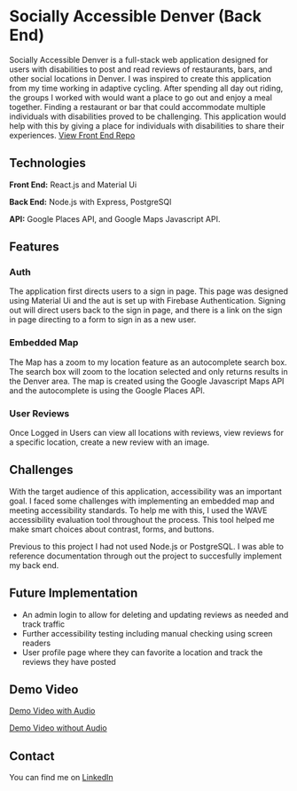 # Socially Accessible Denver (Back End) 
Socially Accessible Denver is a full-stack web application designed for users with disabilities to post and read reviews of restaurants, bars, and other social locations in Denver. I was inspired to create this application from my time working in adaptive cycling. After spending all day out riding, the groups I worked with would want a place to go out and enjoy a meal together. Finding a restaurant or bar that could accommodate multiple individuals with disabilities proved to be challenging. This application would help with this by giving a place for individuals with disabilities to share their experiences. 
[View Front End Repo](https://github.com/JAGrenier/Socially-Accessible-Denver-Front-End)

## Technologies 
**Front End:** React.js and Material Ui

**Back End:** Node.js with Express, PostgreSQl

**API:** Google Places API, and Google Maps Javascript API.


## Features
### Auth 
The application first directs users to a sign in page. This page was designed using Material Ui and the aut is set up with Firebase Authentication. Signing out will direct users back to the sign in page, and there is a link on the sign in page directing to a form to sign in as a new user.  
### Embedded Map 
The Map has a zoom to my location feature as an autocomplete search box. The search box will zoom to the location selected and only returns results in the Denver area. The map is created using the Google Javascript Maps API and the autocomplete is using the Google Places API. 
### User Reviews 
Once Logged in Users can view all locations with reviews, view reviews for a specific location, create a new review with an image.  

## Challenges
With the target audience of this application, accessibility was an important goal. I faced some challenges with implementing an embedded map and meeting accessibility standards. To help me with this, I used the WAVE accessibility evaluation tool throughout the process. This tool helped me make smart choices about contrast, forms, and buttons. 

Previous to this project I had not used Node.js or PostgreSQL. I was able to reference documentation through out the project to succesfully implement my back end. 

## Future Implementation
* An admin login to allow for deleting and updating reviews as needed and track traffic 
* Further accessibility testing including manual checking using screen readers 
* User profile page where they can favorite a location and track the reviews they have posted 

## Demo Video 
[Demo Video with Audio](https://www.youtube.com/watch?v=81MHBvVuVqE&t=2s) 

[Demo Video without Audio](https://www.youtube.com/watch?v=NZ8C9ButCNU&t=1s)

## Contact 
You can find me on [LinkedIn](https://www.linkedin.com/in/jagrenier/)
